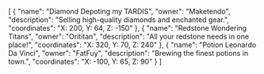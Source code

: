 [
    {
        "name": "Diamond Depoting my TARDIS",
        "owner": "Maketendo",
        "description": "Selling high-quality diamonds and enchanted gear.",
        "coordinates": "X: 200, Y: 64, Z: -150"
    },
    {
        "name": "Redstone Wondering Titans",
        "owner": "Orititan",
        "description": "All your redstone needs in one place!",
        "coordinates": "X: 320, Y: 70, Z: 240"
    },
    {
        "name": "Potion Leonardo Da Vinci",
        "owner": "FatFuy",
        "description": "Brewing the finest potions in town.",
        "coordinates": "X: -100, Y: 65, Z: 90"
    }
]
